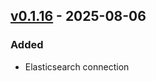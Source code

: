 ## [v0.1.16](https://pypi.org/project/amsdal-glue-connections/0.1.16/) - 2025-08-06

### Added

- Elasticsearch connection
